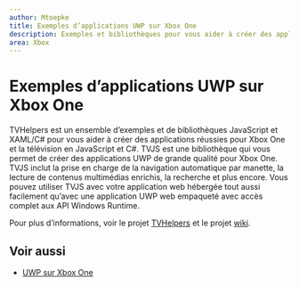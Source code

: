 ```yaml
---
author: Mtoepke
title: Exemples d’applications UWP sur Xbox One
description: Exemples et bibliothèques pour vous aider à créer des applications réussies pour Xbox One et la télévision.
area: Xbox
---
```


# Exemples d’applications UWP sur Xbox One

TVHelpers est un ensemble d’exemples et de bibliothèques JavaScript et XAML/C# pour vous aider à créer des applications réussies pour Xbox One et la télévision en JavaScript et C#. TVJS est une bibliothèque qui vous permet de créer des applications UWP de grande qualité pour Xbox One. TVJS inclut la prise en charge de la navigation automatique par manette, la lecture de contenus multimédias enrichis, la recherche et plus encore. Vous pouvez utiliser TVJS avec votre application web hébergée tout aussi facilement qu’avec une application UWP web empaqueté avec accès complet aux API Windows Runtime.
  
Pour plus d’informations, voir le projet [TVHelpers](https://github.com/Microsoft/TVHelpers) et le projet [wiki](https://github.com/Microsoft/TVHelpers/wiki).

## Voir aussi

- [UWP sur Xbox One](index.md)


<!--HONumber=May16_HO2-->


